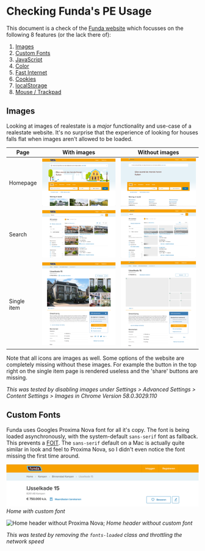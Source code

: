 # Checking Funda's PE Usage

This document is a check of the [Funda website](http://funda.nl) which focusses on the following 8 features (or the lack there of):

1. [Images](#images)
2. [Custom Fonts](#custom-fonts)
3. [JavaScript](#javascript)
4. [Color](#color)
5. [Fast Internet](#fast-internet)
6. [Cookies](#cookies)
7. [localStorage](#localstorage)
8. [Mouse / Trackpad](#mouse-trackpad)

## Images
Looking at images of realestate is a _major_ functionality and use-case of a realestate website. It's no surprise that the experience of looking for houses falls flat when images aren't allowed to be loaded.

|Page        | With images                                   | Without images                                          |
|------------|-----------------------------------------------|---------------------------------------------------------|
|Homepage    | ![Homepage](./checking-funda-images/home.png) | ![Homepage](./checking-funda-images/home-no-images.png) |
|Search      | ![Search](./checking-funda-images/search.png) | ![Search](./checking-funda-images/search-no-images.png) |
|Single item | ![Single](./checking-funda-images/item.png)   | ![Single](./checking-funda-images/item-no-images.png)   |

Note that all icons are images as well. Some options of the website are completely missing without these images. For example the button in the top right on the single item page is rendered useless and the 'share' buttons are missing.

_This was tested by disabling images under Settings > Advanced Settings > Content Settings > Images in Chrome Version 58.0.3029.110_

## Custom Fonts

Funda uses Googles Proxima Nova font for all it's copy. The font is being loaded asynchronously, with the system-default `sans-serif` font as fallback. This prevents a [FOIT](https://css-tricks.com/fout-foit-foft/). The `sans-serif` default on a Mac is actually quite similar in look and feel to Proxima Nova, so I didn't even notice the font missing the first time around.

![Home header with Proxima Nova](./checking-funda-images/home-with-fonts.png)
_Home with custom font_  

![Home header without Proxima Nova](./checking-funda-images/home-withouth-fonts.png);
_Home header without custom font_

_This was tested by removing the `fonts-loaded` class and throttling the network speed_
